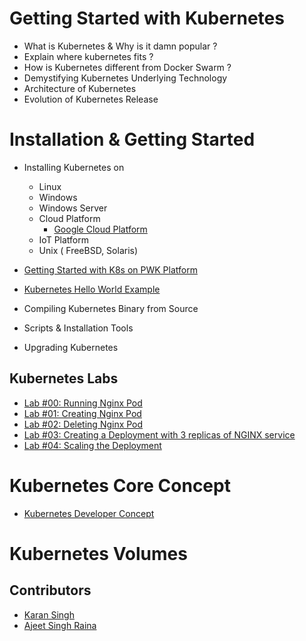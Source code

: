 # Getting Started with Kubernetes

- What is Kubernetes & Why is it damn popular ?
- Explain where kubernetes fits ?
- How is Kubernetes different from Docker Swarm ?
- Demystifying Kubernetes Underlying Technology
- Architecture of Kubernetes
- Evolution of Kubernetes Release

# Installation & Getting Started

- Installing Kubernetes on
   - Linux
   - Windows
   - Windows Server
   - Cloud Platform
     - [Google Cloud Platform](https://github.com/collabnix/dockerlabs/blob/master/kubernetes/beginners/install-k8s-on-GCP-platform.md)
   - IoT Platform
   - Unix ( FreeBSD, Solaris)
- [Getting Started with K8s on PWK Platform](https://github.com/collabnix/dockerlabs/blob/master/kubernetes/beginners/getting-started-on-pwk.md)
- [Kubernetes Hello World Example]()

- Compiling Kubernetes Binary from Source
- Scripts & Installation Tools
- Upgrading Kubernetes

## Kubernetes Labs

- [Lab #00: Running Nginx Pod](https://github.com/collabnix/dockerlabs/blob/master/kubernetes/beginners/workshop/lab00-running-nginx-pod/README.md)
- [Lab #01: Creating Nginx Pod](https://github.com/collabnix/dockerlabs/blob/master/kubernetes/beginners/workshop/lab01-creating-nginx-pod/README.md)
- [Lab #02: Deleting Nginx Pod](https://github.com/collabnix/dockerlabs/blob/master/kubernetes/beginners/workshop/lab02-deleting-nginx-pod/README.md)
- [Lab #03: Creating a Deployment with 3 replicas of NGINX service](https://github.com/collabnix/dockerlabs/blob/master/kubernetes/beginners/workshop/lab03-creating-deployment-3replicas-nginx-pod/README.md)
- [Lab #04: Scaling the Deployment](https://github.com/collabnix/dockerlabs/blob/master/kubernetes/beginners/workshop/lab04-scaling-the-deployment/README.md)

# Kubernetes Core Concept

- [Kubernetes Developer Concept](https://github.com/collabnix/dockerlabs/blob/master/kubernetes/beginners/k8s-core-concepts.md)

# Kubernetes Volumes

## Contributors

- [Karan Singh](karangandhi0007@gmail.com)
- [Ajeet Singh Raina](ajeetraina@gmail.com)
